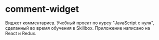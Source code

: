 # comment-widget
Виджет комментариев. Учебный проект по курсу "JavaScript с нуля", сделанный во время обучения  в Skillbox. Приложение написано на React и Rеdux.
